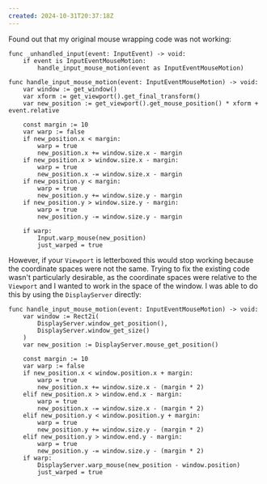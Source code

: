 ```yaml
---
created: 2024-10-31T20:37:18Z
---
```


Found out that my original mouse wrapping code was not working:

```gdscript
func _unhandled_input(event: InputEvent) -> void:
	if event is InputEventMouseMotion:
		handle_input_mouse_motion(event as InputEventMouseMotion)

func handle_input_mouse_motion(event: InputEventMouseMotion) -> void:
	var window := get_window()
	var xform := get_viewport().get_final_transform()
	var new_position := get_viewport().get_mouse_position() * xform + event.relative

	const margin := 10
	var warp := false
	if new_position.x < margin:
		warp = true
		new_position.x += window.size.x - margin
	if new_position.x > window.size.x - margin:
		warp = true
		new_position.x -= window.size.x - margin
	if new_position.y < margin:
		warp = true
		new_position.y += window.size.y - margin
	if new_position.y > window.size.y - margin:
		warp = true
		new_position.y -= window.size.y - margin

	if warp:
		Input.warp_mouse(new_position)
		just_warped = true
```

However, if your `Viewport` is letterboxed this would stop working because the coordinate spaces were not the same. Trying to fix the existing code wasn't particularly desirable, as the coordinate spaces were relative to the `Viewport` and I wanted to work in the space of the window. I was able to do this by using the `DisplayServer` directly:

```gdscript
func handle_input_mouse_motion(event: InputEventMouseMotion) -> void:
	var window := Rect2i(
		DisplayServer.window_get_position(),
		DisplayServer.window_get_size()
	)
	var new_position := DisplayServer.mouse_get_position()

	const margin := 10
	var warp := false
	if new_position.x < window.position.x + margin:
		warp = true
		new_position.x += window.size.x - (margin * 2)
	elif new_position.x > window.end.x - margin:
		warp = true
		new_position.x -= window.size.x - (margin * 2)
	elif new_position.y < window.position.y + margin:
		warp = true
		new_position.y += window.size.y - (margin * 2)
	elif new_position.y > window.end.y - margin:
		warp = true
		new_position.y -= window.size.y - (margin * 2)
	if warp:
		DisplayServer.warp_mouse(new_position - window.position)
		just_warped = true
```
